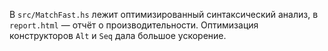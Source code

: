 В `src/MatchFast.hs` лежит оптимизированный синтаксический анализ, в `report.html` — отчёт о производительности. Оптимизация конструкторов `Alt` и `Seq` дала большое ускорение.